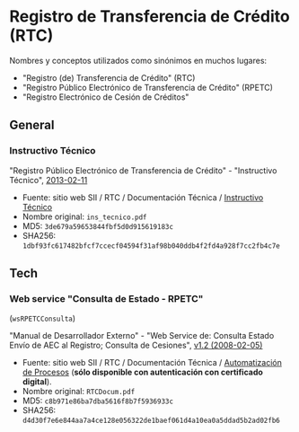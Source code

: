 # Registro de Transferencia de Crédito (RTC)

Nombres y conceptos utilizados como sinónimos en muchos lugares:
- "Registro (de) Transferencia de Crédito" (RTC)
- "Registro Público Electrónico de Transferencia de Crédito" (RPETC)
- "Registro Electrónico de Cesión de Créditos"


## General


### Instructivo Técnico

"Registro Público Electrónico de Transferencia de Crédito" - "Instructivo Técnico",
[2013-02-11](2013-02-11-instructivo-tecnico.pdf)

- Fuente: sitio web SII / RTC / Documentación Técnica /
  [Instructivo Técnico](http://www.sii.cl/factura_electronica/ins_tecnico.pdf)
- Nombre original: `ins_tecnico.pdf`
- MD5: `3de679a59653844fbf5d0d915619183c`
- SHA256: `1dbf93fc617482bfcf7ccecf04594f31af98b040ddb4f2fd4a928f7cc2fb4c7e`


## Tech


### Web service "Consulta de Estado - RPETC"

(`wsRPETCConsulta`)

"Manual de Desarrollador Externo" - "Web Service de:
Consulta Estado Envío de AEC al Registro; Consulta de Cesiones",
[v1.2 (2008-02-05)](wsRPETCConsulta/2008-02-05-manual-de-desarrollador-externo-v1.2.pdf)

- Fuente: sitio web SII / RTC / Documentación Técnica /
  [Automatización de Procesos](https://palena.sii.cl/rtc/RTC/RTCDocAutom.html)
  (**sólo disponible con autenticación con certificado digital**).
- Nombre original: `RTCDocum.pdf`
- MD5: `c8b971e86ba7dba5616f8b7f5936933c`
- SHA256: `d4d30f7e6e844aa7a4ce128e056322de1baef061d4a10ea0a5ddad5b2ad02fb6`
